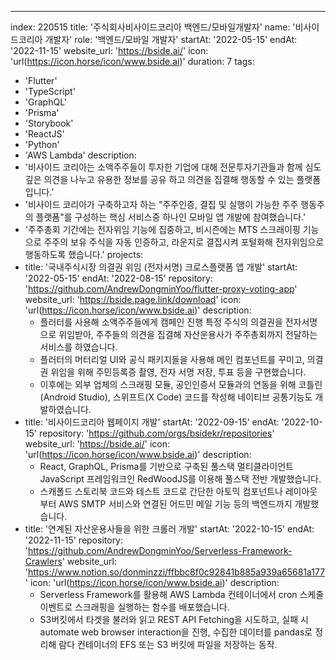 ---
index:  220515
title: '주식회사비사이드코리아 백엔드/모바일개발자'
name: '비사이드코리아 개발자'
role: '백엔드/모바일 개발자'
startAt: '2022-05-15'
endAt: '2022-11-15'
website_url: 'https://bside.ai/'
icon: 'url(https://icon.horse/icon/www.bside.ai)'
duration: 7
tags:
  - 'Flutter'
  - 'TypeScript'
  - 'GraphQL'
  - 'Prisma'
  - 'Storybook'
  - 'ReactJS'
  - 'Python'
  - 'AWS Lambda'
description:
  - '비사이드 코리아는 소액주주들이 투자한 기업에 대해 전문투자기관들과 함께 심도 깊은 의견을 나누고 유용한 정보를 공유 하고 의견을 집결해 행동할 수 있는 플랫폼입니다.'
  - '비사이드 코리아가 구축하고자 하는 "주주인증, 결집 및 실행이 가능한 주주 행동주의 플랫폼"를 구성하는 핵심 서비스중 하나인 모바일 앱 개발에 참여했습니다.'
  - '주주총회 기간에는 전자위임 기능에 집중하고, 비시즌에는 MTS 스크래이핑 기능으로 주주의 보유 주식을 자동 인증하고, 라운지로 결집시켜 포털화해 전자위임으로 행동하도록 했습니다.'
projects:
  - title: '국내주식시장 의결권 위임 (전자서명) 크로스플랫폼 앱 개발'
    startAt: '2022-05-15'
    endAt: '2022-08-15'
    repository: 'https://github.com/AndrewDongminYoo/flutter-proxy-voting-app'
    website_url: 'https://bside.page.link/download'
    icon: 'url(https://icon.horse/icon/www.bside.ai)'
    description:
      - 플러터를 사용해 소액주주들에게 캠페인 진행 특정 주식의 의결권을 전자서명으로 위임받아, 주주들의 의견을 집결해 자산운용사가 주주총회까지 전달하는 서비스를 하였습니다.
      - 플러터의 머터리얼 UI와 공식 패키지들을 사용해 메인 컴포넌트를 꾸미고, 의결권 위임을 위해 주민등록증 촬영, 전자 서명 저장, 투표 등을 구현했습니다.
      - 이후에는 외부 업체의 스크래핑 모듈, 공인인증서 모듈과의 연동을 위해 코틀린(Android Studio), 스위프트(X Code) 코드를 작성해 네이티브 공통기능도 개발하였습니다.
  - title: '비사이드코리아 웹페이지 개발'
    startAt: '2022-09-15'
    endAt: '2022-10-15'
    repository: 'https://github.com/orgs/bsidekr/repositories'
    website_url: 'https://bside.ai/'
    icon: 'url(https://icon.horse/icon/www.bside.ai)'
    description:
      - React, GraphQL, Prisma를 기반으로 구축된 풀스택 멀티클라이언트 JavaScript 프레임워크인 RedWoodJS를 이용해 풀스택 전반 개발했습니다.
      - 스캐폴드 스토리북 코드와 테스트 코드로 간단한 아토믹 컴포넌트나 레이아웃부터 AWS SMTP 서비스와 연결된 어드민 메일 기능 등의 백엔드까지 개발했습니다.
  - title: '연계된 자산운용사들을 위한 크롤러 개발'
    startAt: '2022-10-15'
    endAt: '2022-11-15'
    repository: 'https://github.com/AndrewDongminYoo/Serverless-Framework-Crawlers'
    website_url: 'https://www.notion.so/donminzzi/ffbbc8f0c92841b885a939a65681a177'
    icon: 'url(https://icon.horse/icon/www.bside.ai)'
    description:
      - Serverless Framework를 활용해 AWS Lambda 컨테이너에서 cron 스케줄 이벤트로 스크래핑을 실행하는 함수를 배포했습니다.
      - S3버킷에서 타겟을 불러와 읽고 REST API Fetching을 시도하고, 실패 시 automate web browser interaction을 진행, 수집한 데이터를 pandas로 정리해 람다 컨테이너의 EFS 또는 S3 버킷에 파일을 저장하는 동작.

